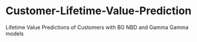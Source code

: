 # Customer-Lifetime-Value-Prediction
 Lifetime Value Predictions of Customers with BG NBD and Gamma Gamma models
